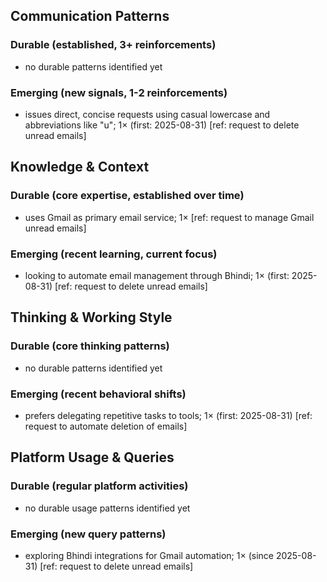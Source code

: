## Communication Patterns
### Durable (established, 3+ reinforcements)
- no durable patterns identified yet

### Emerging (new signals, 1-2 reinforcements)
- issues direct, concise requests using casual lowercase and abbreviations like "u"; 1× (first: 2025-08-31) [ref: request to delete unread emails]

## Knowledge & Context
### Durable (core expertise, established over time)
- uses Gmail as primary email service; 1× [ref: request to manage Gmail unread emails]

### Emerging (recent learning, current focus)
- looking to automate email management through Bhindi; 1× (first: 2025-08-31) [ref: request to delete unread emails]

## Thinking & Working Style
### Durable (core thinking patterns)
- no durable patterns identified yet

### Emerging (recent behavioral shifts)
- prefers delegating repetitive tasks to tools; 1× (first: 2025-08-31) [ref: request to automate deletion of emails]

## Platform Usage & Queries
### Durable (regular platform activities)
- no durable usage patterns identified yet

### Emerging (new query patterns)
- exploring Bhindi integrations for Gmail automation; 1× (since 2025-08-31) [ref: request to delete unread emails]